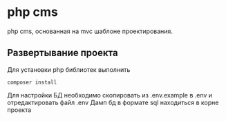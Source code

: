 # php cms

php cms, основанная на mvc шаблоне проектирования.

## Развертывание проекта
Для установки php библиотек выполнить
``` 
composer install
```
Для настройки БД необходимо скопировать из .env.example в .env и отредактировать файл .env
Дамп бд в формате sql находиться в корне проекта 
